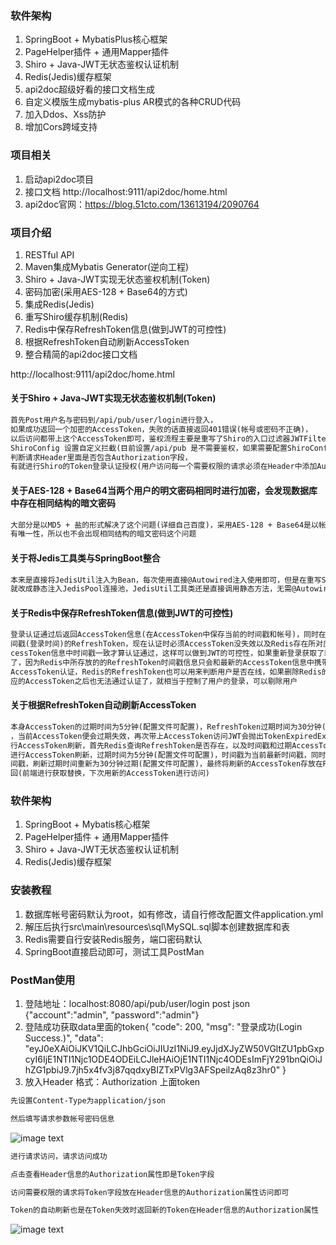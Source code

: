### 软件架构
1. SpringBoot + MybatisPlus核心框架
2. PageHelper插件 + 通用Mapper插件
3. Shiro + Java-JWT无状态鉴权认证机制
4. Redis(Jedis)缓存框架
5. api2doc超级好看的接口文档生成
6. 自定义模版生成mybatis-plus AR模式的各种CRUD代码
7. 加入Ddos、Xss防护
8. 增加Cors跨域支持
### 项目相关
1. 启动api2doc项目
2. 接口文档 http://localhost:9111/api2doc/home.html
3. api2doc官网：https://blog.51cto.com/13613194/2090764
### 项目介绍

1. RESTful API 
2. Maven集成Mybatis Generator(逆向工程)
3. Shiro + Java-JWT实现无状态鉴权机制(Token)
4. 密码加密(采用AES-128 + Base64的方式)
5. 集成Redis(Jedis)
6. 重写Shiro缓存机制(Redis)
7. Redis中保存RefreshToken信息(做到JWT的可控性)
8. 根据RefreshToken自动刷新AccessToken
9. 整合精简的api2doc接口文档

http://localhost:9111/api2doc/home.html

#### 关于Shiro + Java-JWT实现无状态鉴权机制(Token)
```txt
首先Post用户名与密码到/api/pub/user/login进行登入，
如果成功返回一个加密的AccessToken，失败的话直接返回401错误(帐号或密码不正确)，
以后访问都带上这个AccessToken即可，鉴权流程主要是重写了Shiro的入口过滤器JWTFilter(BasicHttpAuthenticationFilter)，
ShiroConfig 设置自定义拦截(目前设置/api/pub 是不需要鉴权，如果需要配置ShiroConfig)
判断请求Header里面是否包含Authorization字段，
有就进行Shiro的Token登录认证授权(用户访问每一个需要权限的请求必须在Header中添加Authorization字段存放AccessToken)，没有就以游客直接访问(有权限管控的话，以游客访问就会被拦截)
```

#### 关于AES-128 + Base64当两个用户的明文密码相同时进行加密，会发现数据库中存在相同结构的暗文密码
```txt
大部分是以MD5 + 盐的形式解决了这个问题(详细自己百度)，采用AES-128 + Base64是以帐号+密码的形式进行加密密码，因为帐号具
有唯一性，所以也不会出现相同结构的暗文密码这个问题
```

#### 关于将Jedis工具类与SpringBoot整合
```txt
本来是直接将JedisUtil注入为Bean，每次使用直接@Autowired注入使用即可，但是在重写Shiro的CustomCache无法注入JedisUtil，所以
就改成静态注入JedisPool连接池，JedisUtil工具类还是直接调用静态方法，无需@Autowired注入
```

#### 关于Redis中保存RefreshToken信息(做到JWT的可控性)
```txt
登录认证通过后返回AccessToken信息(在AccessToken中保存当前的时间戳和帐号)，同时在Redis中设置一条以帐号为Key，Value为当前时
间戳(登录时间)的RefreshToken，现在认证时必须AccessToken没失效以及Redis存在所对应的RefreshToken，且RefreshToken时间戳和Ac
cessToken信息中时间戳一致才算认证通过，这样可以做到JWT的可控性，如果重新登录获取了新的AccessToken，旧的AccessToken就认证不
了，因为Redis中所存放的的RefreshToken时间戳信息只会和最新的AccessToken信息中携带的时间戳一致，这样每个用户就只能使用最新的
AccessToken认证，Redis的RefreshToken也可以用来判断用户是否在线，如果删除Redis的某个RefreshToken，那这个RefreshToken所对
应的AccessToken之后也无法通过认证了，就相当于控制了用户的登录，可以剔除用户
```

#### 关于根据RefreshToken自动刷新AccessToken
```txt
本身AccessToken的过期时间为5分钟(配置文件可配置)，RefreshToken过期时间为30分钟(配置文件可配置)，当登录后时间过了5分钟之后
，当前AccessToken便会过期失效，再次带上AccessToken访问JWT会抛出TokenExpiredException异常说明Token过期，开始判断是否要进
行AccessToken刷新，首先Redis查询RefreshToken是否存在，以及时间戳和过期AccessToken所携带的时间戳是否一致，如果存在且一致就
进行AccessToken刷新，过期时间为5分钟(配置文件可配置)，时间戳为当前最新时间戳，同时也设置RefreshToken中的时间戳为当前最新时
间戳，刷新过期时间重新为30分钟过期(配置文件可配置)，最终将刷新的AccessToken存放在Response的Header中的Authorization字段返
回(前端进行获取替换，下次用新的AccessToken进行访问)
```

### 软件架构

1. SpringBoot + Mybatis核心框架
2. PageHelper插件 + 通用Mapper插件
3. Shiro + Java-JWT无状态鉴权认证机制
4. Redis(Jedis)缓存框架

### 安装教程

1. 数据库帐号密码默认为root，如有修改，请自行修改配置文件application.yml
2. 解压后执行src\main\resources\sql\MySQL.sql脚本创建数据库和表
3. Redis需要自行安装Redis服务，端口密码默认
4. SpringBoot直接启动即可，测试工具PostMan

### PostMan使用
1. 登陆地址：localhost:8080/api/pub/user/login   post    json   {"account":"admin", "password":"admin"}
2. 登陆成功获取data里面的token{
                      "code": 200,
                      "msg": "登录成功(Login Success.)",
                      "data": "eyJ0eXAiOiJKV1QiLCJhbGciOiJIUzI1NiJ9.eyJjdXJyZW50VGltZU1pbGxpcyI6IjE1NTI1Njc1ODE4ODEiLCJleHAiOjE1NTI1Njc4ODEsImFjY291bnQiOiJhZG1pbiJ9.7jh5x4fv3j87qqdxyBIZTxPVlg3AFSpeilzAq8z3hr0"
                  }
3. 放入Header  格式：Authorization  上面token

```txt
先设置Content-Type为application/json
```
```txt
然后填写请求参数帐号密码信息
```
![image text](https://img.mall.xc2018.com.cn/mall/upload/20190315/144459_27_c0tw.png)
```txt
进行请求访问，请求访问成功
```
```txt
点击查看Header信息的Authorization属性即是Token字段
```
```txt
访问需要权限的请求将Token字段放在Header信息的Authorization属性访问即可
```
```txt
Token的自动刷新也是在Token失效时返回新的Token在Header信息的Authorization属性
```
![image text](https://img.mall.xc2018.com.cn/mall/upload/20190315/144522_60_211b.png)

